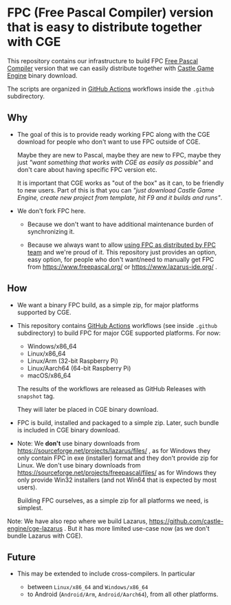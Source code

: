 # FPC (Free Pascal Compiler) version that is easy to distribute together with CGE

This repository contains our infrastructure to build FPC [Free Pascal Compiler](https://www.freepascal.org/) version that we can easily distribute together with [Castle Game Engine](https://castle-engine.io/download) binary download.

The scripts are organized in [GitHub Actions](https://castle-engine.io/github_actions) workflows inside the `.github` subdirectory.

## Why

- The goal of this is to provide ready working FPC along with the CGE download for people who don't want to use FPC outside of CGE.

    Maybe they are new to Pascal, maybe they are new to FPC, maybe they just _"want something that works with CGE as easily as possible"_ and don't care about having specific FPC version etc.

    It is important that CGE works as "out of the box" as it can, to be friendly to new users. Part of this is that you can _"just download Castle Game Engine, create new project from template, hit F9 and it builds and runs"_.

- We don't fork FPC here.

    - Because we don't want to have additional maintenance burden of synchronizing it.

    - Because we always want to allow [using FPC as distributed by FPC team](https://castle-engine.io/supported_compilers.php) and we're proud of it. This repository just provides an option, easy option, for people who don't want/need to manually get FPC from https://www.freepascal.org/ or https://www.lazarus-ide.org/ .

## How

- We want a binary FPC build, as a simple zip, for major platforms supported by CGE.

- This repository contains [GitHub Actions](https://castle-engine.io/github_actions) workflows (see inside `.github` subdirectory) to build FPC for major CGE supported platforms. For now:

    - Windows/x86_64
    - Linux/x86_64
    - Linux/Arm (32-bit Raspberry Pi)
    - Linux/Aarch64 (64-bit Raspberry Pi)
    - macOS/x86_64

    The results of the workflows are released as GitHub Releases with `snapshot` tag.

    They will later be placed in CGE binary download.

- FPC is build, installed and packaged to a simple zip. Later, such bundle is included in CGE binary download.

- Note: We **don't** use binary downloads from https://sourceforge.net/projects/lazarus/files/ , as for Windows they only contain FPC in exe (installer) format and they don't provide zip for Linux. We don't use binary downloads from https://sourceforge.net/projects/freepascal/files/ as for Windows they only provide Win32 installers (and not Win64 that is expected by most users).

    Building FPC ourselves, as a simple zip for all platforms we need, is simplest.

Note: We have also repo where we build Lazarus, https://github.com/castle-engine/cge-lazarus . But it has more limited use-case now (as we don't bundle Lazarus with CGE).

## Future

- This may be extended to include cross-compilers. In particular

    - between `Linux/x86_64` and `Windows/x86_64`
    - to Android (`Android/Arm`, `Android/Aarch64`), from all other platforms.
